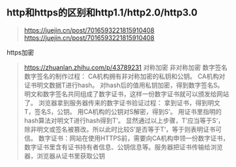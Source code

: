## http和https的区别和http1.1/http2.0/http3.0
> https://juejin.cn/post/7016593221815910408
> https://juejin.cn/post/7016593221815910408

https加密   
> https://zhuanlan.zhihu.com/p/43789231
> 对称加密
> 非对称加密
> 数字签名
数字签名的制作过程：
> CA机构拥有非对称加密的私钥和公钥。
> CA机构对证书明文数据T进行hash。
> 对hash后的值用私钥加密，得到数字签名S。
> 明文和数字签名共同组成了数字证书，这样一份数字证书就可以颁发给网站了。
浏览器拿到服务器传来的数字证书验证过程：
> 拿到证书，得到明文T，签名S，公钥。
> 用CA机构的公钥对S解密，得到S’。
> 用证书里指明的hash算法对明文T进行hash得到T’。
> 显然通过以上步骤，T’应当等于S‘，除非明文或签名被篡改。所以此时比较S’是否等于T’，等于则表明证书可信。
> 数字证书：网站在使用HTTPS前，需要向CA机构申领一份数字证书，数字证书里含有证书持有者信息、公钥信息等。服务器把证书传输给浏览器，浏览器从证书里获取公钥